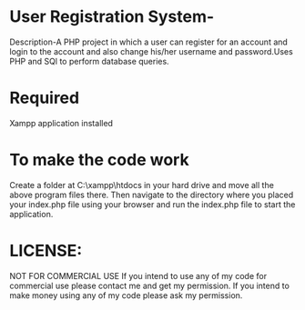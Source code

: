 # User Registration System-

Description-A PHP project in which a user can register for an account and login to the account and also change his/her username and password.Uses PHP and SQl to perform database queries.

# Required

Xampp application installed 


# To make the code work
Create a folder at C:\xampp\htdocs in your hard drive and move all the above program files there.
Then navigate to the directory where you placed your index.php file using your browser and run the index.php file to start the application.

# LICENSE:
NOT FOR COMMERCIAL USE If you intend to use any of my code for commercial use please contact me and get my permission. If you intend to make money using any of my code please ask my permission.
